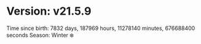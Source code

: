 # Version: v21.5.9
Time since birth: 7832 days, 187969 hours, 11278140 minutes, 676688400 seconds
Season: Winter ❄️
